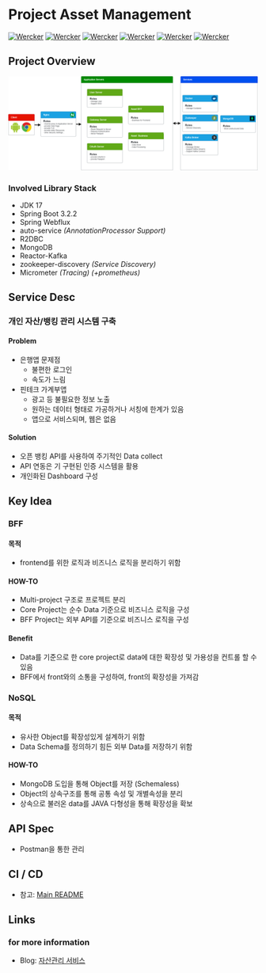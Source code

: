 # Project Asset Management

[![Wercker](https://img.shields.io/badge/spring--boot-3.2.2-%236DB33F.svg?style=flat-square&logo=springboot&color=%236DB33F)](https://spring.io/projects/spring-boot)
[![Wercker](https://img.shields.io/badge/mariaDB-10.6.16-%234479A1.svg?style=flat&logo=mariadb&logoColor=white)]()
[![Wercker](https://img.shields.io/badge/Apache_Kafka-7.3.2-black.svg?style=flat&logo=apachekafka&logoColor=white)]()
[![Wercker](https://img.shields.io/badge/mongoDB-6.0.12-%2300684A.svg?style=flat&logo=mongodb&logoColor=%2300ED64)]()
[![Wercker](https://img.shields.io/badge/docker-24.0.7-%231D63ED.svg?style=flat&logo=docker&logoColor=%23E5F2FC)]()
[![Wercker](https://img.shields.io/badge/Apache_zookeeper-7.3.2-black.svg?style=flat&logo=apache&logoColor=white)]()

## Project Overview
![Overview Image](https://github.com/p-bear/charts.draw.io/blob/main/Season2ProjectAssetManagement.drawio.png?raw=true)


### Involved Library Stack

- JDK 17
- Spring Boot 3.2.2
- Spring Webflux
- auto-service *(AnnotationProcessor Support)*
- R2DBC
- MongoDB
- Reactor-Kafka
- zookeeper-discovery *(Service Discovery)*
- Micrometer *(Tracing)* *(+prometheus)*


## Service Desc

### 개인 자산/뱅킹 관리 시스템 구축

#### Problem
- 은행앱 문제점 
  - 불편한 로그인
  - 속도가 느림
- 핀테크 가계부앱
  - 광고 등 불필요한 정보 노출
  - 원하는 데이터 형태로 가공하거나 서칭에 한계가 있음
  - 앱으로 서비스되며, 웹은 없음 

#### Solution
- 오픈 뱅킹 API를 사용하여 주기적인 Data collect
- API 연동은 기 구현된 인증 시스템을 활용
- 개인화된 Dashboard 구성


## Key Idea

### BFF

#### 목적
- frontend를 위한 로직과 비즈니스 로직을 분리하기 위함

#### HOW-TO
- Multi-project 구조로 프로젝트 분리
- Core Project는 순수 Data 기준으로 비즈니스 로직을 구성
- BFF Project는 외부 API를 기준으로 비즈니스 로직을 구성

#### Benefit
- Data를 기준으로 한 core project로 data에 대한 확장성 및 가용성을 컨트롤 할 수 있음
- BFF에서 front와의 소통을 구성하여, front의 확장성을 가져감

### NoSQL

#### 목적
- 유사한 Object를 확장성있게 설계하기 위함
- Data Schema를 정의하기 힘든 외부 Data를 저장하기 위함

#### HOW-TO
- MongoDB 도입을 통해 Object를 저장 (Schemaless)
- Object의 상속구조를 통해 공통 속성 및 개별속성을 분리
- 상속으로 불러온 data를 JAVA 다형성을 통해 확장성을 확보

## API Spec

- Postman을 통한 관리


## CI / CD

- 참고: [Main README](https://github.com/p-bear/pbear-root/blob/master/README.md)


## Links
### for more information

- Blog: [자산관리 서비스](https://p-bear.tistory.com/category/%5B%EC%8B%9C%EC%A6%8C2%5D%20%EA%B0%9C%EC%9D%B8%EC%84%9C%EB%B2%84%20%EA%B0%9C%EB%B0%9C/%EC%9E%90%EC%82%B0%EA%B4%80%EB%A6%AC%20%EC%84%9C%EB%B9%84%EC%8A%A4)